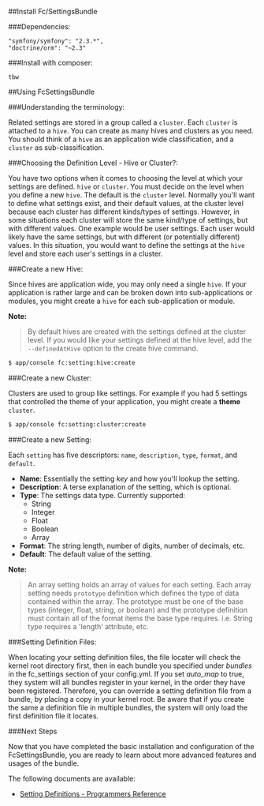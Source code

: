 ##Install Fc/SettingsBundle

###Dependencies:

    "symfony/symfony": "2.3.*",
    "doctrine/orm": "~2.3"

###Install with composer:

    tbw


##Using FcSettingsBundle

###Understanding the terminology:

Related settings are stored in a group called a `cluster`. Each `cluster` is attached
to a `hive`. You can create as many hives and clusters as you need. You should think of
a `hive` as an application wide classification, and a `cluster` as sub-classification.


###Choosing the Definition Level - Hive or Cluster?:

You have two options when it comes to choosing the level at which your settings are
defined. `hive` or `cluster`. You must decide on the level when you define a new
`hive`. The default is the `cluster` level. Normally you'll want to define what
settings exist, and their default values, at the cluster level because each cluster
has different kinds/types of settings. However, in some situations each cluster
will store the same kind/type of settings, but with different values. One example
would be user settings. Each user would likely have the same settings, but with
different (or potentially different) values. In this situation, you would want to
define the settings at the `hive` level and store each user's settings in a cluster.


###Create a new Hive:

Since hives are application wide, you may only need a single `hive`. If your application
is rather large and can be broken down into sub-applications or modules, you might create
a `hive` for each sub-application or module.

**Note:**

> By default hives are created with the settings defined at the cluster level.
> If you would like your settings defined at the hive level, add the
> `--definedAtHive` option to the create hive command.


``` bash
$ app/console fc:setting:hive:create
```


###Create a new Cluster:

Clusters are used to group like settings. For example if you had 5 settings that
controlled the theme of your application, you might create a **theme** `cluster`.


``` bash
$ app/console fc:setting:cluster:create
```


###Create a new Setting:

Each `setting` has five descriptors: `name`, `description`, `type`, `format`,
and `default`.

* **Name**: Essentially the setting *key* and how you'll lookup the setting.
* **Description**: A terse explanation of the setting, which is optional.
* **Type**: The settings data type. Currently supported:
    - String
    - Integer
    - Float
    - Boolean
    - Array
* **Format**: The string length, number of digits, number of decimals, etc.
* **Default**: The default value of the setting.

**Note:**

> An array setting holds an array of values for each setting. Each array setting
> needs `prototype` definition which defines the type of data contained within the
> array. The prototype must be one of the base types (integer, float, string, or
> boolean) and the prototype definition must contain all of the format items the
> base type requires. i.e. String type requires a 'length' attribute, etc.

###Setting Definition Files:

When locating your setting definition files, the file locater will check the kernel root
directory first, then in each bundle you specified under *bundles* in the fc_settings
section of your config.yml. If you set *auto_map* to true, they system will all bundles
register in your kernel, in the order they have been registered. Therefore, you can override
a setting definition file from a bundle, by placing a copy in your kernel root. Be aware that
if you create the same a definition file in multiple bundles, the system will only load the
first definition file it locates.


###Next Steps

Now that you have completed the basic installation and configuration of the FcSettingsBundle,
you are ready to learn about more advanced features and usages of the bundle.

The following documents are available:

- [Setting Definitions - Programmers Reference](node-definition-programer-reference.md)